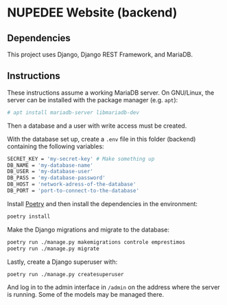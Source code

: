 # NUPEDEE Website (backend)

## Dependencies

This project uses Django, Django REST Framework, and MariaDB.

## Instructions

These instructions assume a working MariaDB server. On GNU/Linux, the server can be installed with the package manager (e.g. `apt`):

``` sh
# apt install mariadb-server libmariadb-dev
```

Then a database and a user with write access must be created.

With the database set up, create a `.env` file in this folder (backend) containing the following variables:

``` sh
SECRET_KEY = 'my-secret-key' # Make something up
DB_NAME = 'my-database-name'
DB_USER = 'my-database-user'
DB_PASS = 'my-database-password'
DB_HOST = 'network-adress-of-the-database'
DB_PORT = 'port-to-connect-to-the-database'
```

Install [Poetry](https://python-poetry.org/) and then install the dependencies in the environment:

``` sh
poetry install
```

Make the Django migrations and migrate to the database:

``` sh
poetry run ./manage.py makemigrations controle emprestimos
poetry run ./manage.py migrate
```

Lastly, create a Django superuser with:

``` sh
poetry run ./manage.py createsuperuser
```

And log in to the admin interface in `/admin` on the address where the server is running. Some of the models may be managed there.
